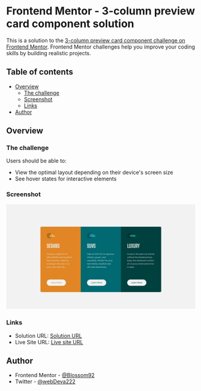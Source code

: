 # Frontend Mentor - 3-column preview card component solution

This is a solution to the [3-column preview card component challenge on Frontend Mentor](https://www.frontendmentor.io/challenges/3column-preview-card-component-pH92eAR2-). Frontend Mentor challenges help you improve your coding skills by building realistic projects. 

## Table of contents

- [Overview](#overview)
  - [The challenge](#the-challenge)
  - [Screenshot](#screenshot)
  - [Links](#links)
- [Author](#author)


## Overview

### The challenge

Users should be able to:

- View the optimal layout depending on their device's screen size
- See hover states for interactive elements

### Screenshot

![](./design/desktop-design.jpg)


### Links

- Solution URL: [Solution URL](https://github.com/Blossom92/column-preview-component.git)
- Live Site URL: [Live site URL](https://blossom92.github.io/column-preview-component/)


## Author

- Frontend Mentor - [@Blossom92](https://www.frontendmentor.io/profile/Blossom92)
- Twitter - [@webDeva222](https://www.x.com/webdeva222)


